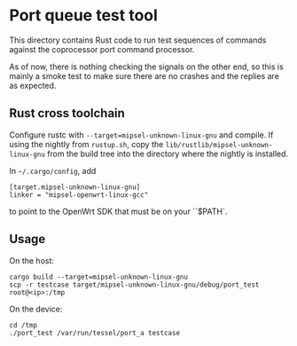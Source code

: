 # Port queue test tool

This directory contains Rust code to run test sequences of commands against the
coprocessor port command processor.

As of now, there is nothing checking the signals on the other end, so this is
mainly a smoke test to make sure there are no crashes and the replies are
as expected.

## Rust cross toolchain

Configure rustc with `--target=mipsel-unknown-linux-gnu` and compile.
If using the nightly from `rustup.sh`, copy the
`lib/rustlib/mipsel-unknown-linux-gnu` from the build tree into the
directory where the nightly is installed.

In `~/.cargo/config`, add
```
[target.mipsel-unknown-linux-gnu]
linker = "mipsel-openwrt-linux-gcc"
```

to point to the OpenWrt SDK that must be on your ``$PATH`.

## Usage

On the host:
```
cargo build --target=mipsel-unknown-linux-gnu
scp -r testcase target/mipsel-unknown-linux-gnu/debug/port_test root@<ip>:/tmp
```

On the device:

```
cd /tmp
./port_test /var/run/tessel/port_a testcase
```
